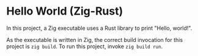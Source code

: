 # Hello World (Zig-Rust)
In this project, a Zig executable uses a Rust library to print "Hello, world!".

As the executable is written in Zig, the correct build invocation for this
project is `zig build`. To run this project, invoke `zig build run`.
